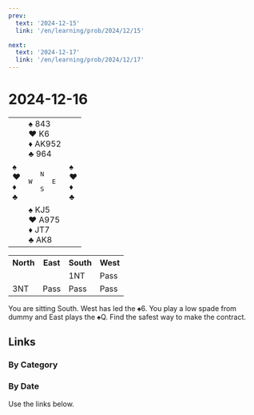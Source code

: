 ```yaml
---
prev:
  text: '2024-12-15'
  link: '/en/learning/prob/2024/12/15'

next:
  text: '2024-12-17'
  link: '/en/learning/prob/2024/12/17'
---
```


# 2024-12-16

<table class="deal">
	<tr>
		<td></td>
		<td>♠ 843<br>♥ K6<br>♦ AK952<br>♣ 964</td>
		<td></td>
	</tr>
	<tr>
		<td>♠ <br>♥ <br>♦ <br>♣ </td>
		<td><pre>   N<br>W     E<br>   S</pre></td>
		<td>♠ <br>♥ <br>♦ <br>♣ </td>
	</tr>
	<tr>
		<td></td>
		<td>♠ KJ5<br>♥ A975<br>♦ JT7<br>♣ AK8</td>
		<td></td>
	</tr>
</table>

<table class="auction">
	<tr>
		<th>North</th>
		<th>East</th>
		<th>South</th>
		<th>West</th>
	</tr>
	<tr>
		<td></td>
		<td></td>
		<td>1NT</td>
		<td>Pass</td>
	</tr>
	<tr>
		<td>3NT</td>
		<td>Pass</td>
		<td>Pass</td>
		<td>Pass</td>
	</tr>
</table>

You are sitting South. West has led the ♠6. You play a low spade from dummy and East plays the ♠Q. Find the safest way to make the contract.

## Links

[<Badge type="tip" text="Check Solution"/>](/en/learning/prob/2024/12/16)

### By Category

[<Badge type="tip" text="<--"/>](/en/practice/prob/2024/12/14)
[<Badge type="tip" text="Calendar"/>](/en/practice/calendar/2024/12)
[<Badge type="info" text="-->"/>](/en/practice/prob/2024/12/16#links)

### By Date

Use the links below.